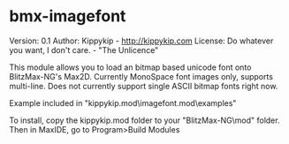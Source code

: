 # bmx-imagefont
Version: 0.1
Author: Kippykip - http://kippykip.com 
License: Do whatever you want, I don't care. - "The Unlicence"

This module allows you to load an bitmap based unicode font onto BlitzMax-NG's Max2D.
Currently MonoSpace font images only, supports multi-line. Does not currently support single ASCII bitmap fonts right now.

Example included in "kippykip.mod\imagefont.mod\examples\"

To install, copy the kippykip.mod folder to your "BlitzMax-NG\mod\" folder.
Then in MaxIDE, go to Program>Build Modules